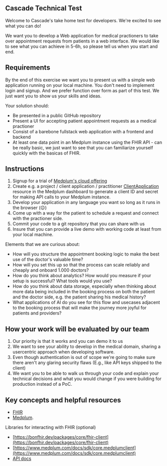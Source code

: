 ## Cascade Technical Test

Welcome to Cascade's take home test for developers. We're excited to see what you can do!

We want you to develop a Web application for medical practioners to take over appointment requests from patients in a web interface. We would like to see what you can achieve in 5-6h, so please tell us when you start and end. 

## Requirements

By the end of this exercise we want you to present us with a simple web application running on your local machine. You don't need to implement login and signup. And we prefer function over form as part of this test. We just want you to show us your skills and ideas.

Your solution should:

- Be presented in a public GitHub repository
- Present a UI for accepting patient appointment requests as a medical practioner
- Consist of a barebone fullstack web application with a frontend and backend
- At least one data point in an Medplum instance using the FHIR API - can be really basic, we just want to see that you can familiarize yourself quickly with the basicas of FHIR.

## Instructions

1. Signup for a trial of [Medplum's cloud offering](https://app.medplum.com/)
2. Create e.g. a project / client application / practitioner [ClientApplication](https://www.medplum.com/docs/api/fhir/medplum/clientapplication) resource in the Medplum dashboard to generate a client ID and secret for making API calls to your Medplum instance. 
4. Develop your application in any language you want so long as it runs in the browser (😉)
5. Come up with a way for the patient to schedule a request and connect with the practioner side. 
6. Commit your code to a git repository that you can share with us
4. Insure that you can provide a live demo with working code at least from your local machine.

Elements that we are curious about: 
- How will you structure the appointment booking logic to make the best use of the doctor's valuable time?
- How will you set this up so that the process can scale reliably and cheaply and onboard 1.000 doctors?
- How do you think about analytics? How would you measure if your setup is successful? What tools would you use?
- How do you think about data storage, especially when thinking about more data being included in the booking process on both the patient and the doctor side, e.g. the patient sharing his medical history?
- What applications of AI do you see for this flow and usecases adjacent to the booking process that will make the journey more joyful for patients and providers?  

## How your work will be evaluated by our team

1. Our priority is that it works and you can demo it to us
2. We want to see your ability to develop in the medical domain, sharing a usercentric approach when developing software.
3. Even though authentication is out of scope we're going to make sure there aren't any glaring security flaws (E.g., like API keys shipped to the client)
4. We want you to be able to walk us through your code and explain your technical decisions and what you would change if you were building for production instead of a PoC.

## Key concepts and helpful resources

- [FHIR](https://www.medplum.com/docs/fhir-basics)
- [Medplum](https://www.medplum.com/docs).

Libraries for interacting with FHIR (optional)

- [https://bonfhir.dev/packages/core/fhir-client](https://bonfhir.dev/packages/core/fhir-client)
- [https://www.medplum.com/docs/sdk/core.medplumclient](https://www.medplum.com/docs/sdk/core.medplumclient)
- [API docs](https://www.medplum.com/docs/api)

